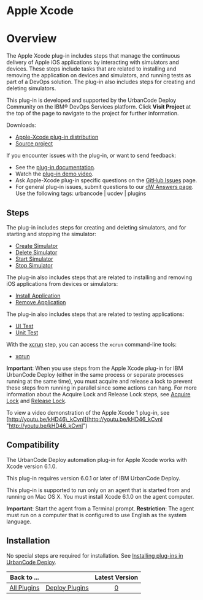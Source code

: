 
Apple Xcode
===========


Overview
========


The Apple Xcode plug-in includes steps that manage the continuous delivery of Apple iOS applications by interacting with simulators and devices. These steps include tasks that are related to installing and removing the application on devices and simulators, and running tests as part of a DevOps solution. The plug-in also includes steps for creating and deleting simulators.


This plug-in is developed and supported by the UrbanCode Deploy Community on the IBM® DevOps Services platform. Click **Visit Project** at the top of the page to navigate to the project for further information.


Downloads:


* [Apple-Xcode plug-in distribution](https://github.com/UrbanCode/Apple-Xcode-UCD/releases)
* [Source project](https://github.com/UrbanCode/Apple-Xcode-UCD)


If you encounter issues with the plug-in, or want to send feedback:


* See the [plug-in documentation](https://developer.ibm.com/urbancode/plugindoc/ibmucd/apple-xcode-plug/1-2/).
* Watch the [plug-in demo video](http://youtu.be/kHD46_kCvnI).
* Ask Apple-Xcode plug-in specific questions on the [GitHub Issues](https://github.com/UrbanCode/Apple-Xcode-UCD/issues) page.
* For general plug-in issues, submit questions to our [dW Answers page](https://developer.ibm.com/answers/smart-spaces/23/urbancode.html). Use the following tags: urbancode | ucdev | plugins


**Steps**
---------


The plug-in includes steps for creating and deleting simulators, and for starting and stopping the simulator:


* [Create Simulator](http://developer.ibm.com/urbancode/plugindoc/ibmucd/apple-xcode-plug/1-2/steps/#create_simulator "Create Simulator")
* [Delete Simulator](https://developer.ibm.com/urbancode/plugindoc/ibmucd/apple-xcode-plug/1-2/steps/#delete_simulator "Delete Simulator")
* [Start Simulator](https://developer.ibm.com/urbancode/plugindoc/ibmucd/apple-xcode-plug/1-2/steps/#start_simulator "Start Simulator")
* [Stop Simulator](https://developer.ibm.com/urbancode/plugindoc/ibmucd/apple-xcode-plug/1-2/steps/#stop_simulator "Stop Simulator")


The plug-in also includes steps that are related to installing and removing iOS applications from devices or simulators:


* [Install Application](https://developer.ibm.com/urbancode/plugindoc/ibmucd/apple-xcode-plug/1-2/steps/#install_application "Install Application")
* [Remove Application](https://developer.ibm.com/urbancode/plugindoc/ibmucd/apple-xcode-plug/1-2/steps/#remove_application "Remove Application")


The plug-in also includes steps that are related to testing applications:


* [UI Test](https://developer.ibm.com/urbancode/plugindoc/ibmucd/apple-xcode-plug/1-2/steps/#ui_test "UI Test")
* [Unit Test](https://developer.ibm.com/urbancode/plugindoc/ibmucd/apple-xcode-plug/1-2/steps/#unit_test "Unit Test")


With the [xcrun](https://developer.ibm.com/urbancode/plugindoc/ibmucd/apple-xcode-plug/1-2/steps/#xcrun "xcrun") step, you can access the `xcrun` command-line tools:


* [xcrun](https://developer.ibm.com/urbancode/plugindoc/ibmucd/apple-xcode-plug/1-2/steps/#xcrun "xcrun")


**Important**: When you use steps from the Apple Xcode plug-in for IBM UrbanCode Deploy (either in the same process or separate processes running at the same time), you must acquire and release a lock to prevent these steps from running in parallel since some actions can hang. For more information about the Acquire Lock and Release Lock steps, see [Acquire Lock](http://www-01.ibm.com/support/knowledgecenter/SS4GSP_6.1.0/com.ibm.udeploy.doc/topics/app_processsteps_lock_acquire.html "Acquire Lock") and [Release Lock](http://www-01.ibm.com/support/knowledgecenter/SS4GSP_6.1.0/com.ibm.udeploy.doc/topics/app_processsteps_lock_release.html "Release Lock").


To view a video demonstration of the Apple Xcode 1 plug-in, see [http://youtu.be/kHD46\_kCvnI](http://youtu.be/kHD46_kCvnI "http://youtu.be/kHD46_kCvnI")


**Compatibility**
-----------------


The UrbanCode Deploy automation plug-in for Apple Xcode works with Xcode version 6.1.0.


This plug-in requires version 6.0.1 or later of IBM UrbanCode Deploy.


This plug-in is supported to run only on an agent that is started from and running on Mac OS X. You must install Xcode 6.1.0 on the agent computer.


**Important**: Start the agent from a Terminal prompt. **Restriction**: The agent must run on a computer that is configured to use English as the system language.


**Installation**
----------------


No special steps are required for installation. See [Installing plug-ins in UrbanCode Deploy](https://www.urbancode.com/resource/installing-plug-ins-in-urbancode-products/ "Installing plug-ins in UrbanCode Deploy").




|Back to ...||Latest Version|
| :---: | :---: | :---: |
|[All Plugins](../../index.md)|[Deploy Plugins](../README.md)|[0]()|
